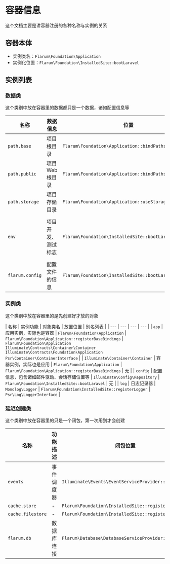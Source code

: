 # 容器信息

这个文档主要是讲容器注册的各种名称与实例的关系

## 容器本体
- 实例类名：`Flarum\Foundation\Application`
- 实例化位置：`Flarum\Foundation\InstalledSite::bootLaravel`


## 实例列表
### 数据类
这个类别中放在容器里的数据都只是一个数据，诸如配置信息等

| 名称 | 数据信息 | 位置 | 大致结构 |
| --- | --- | --- | --- |
| `path.base` | 项目根目录 | `Flarum\Foundation\Application::bindPathsInContainer` | 字符串 |
| `path.public` | 项目 Web 根目录 | `Flarum\Foundation\Application::bindPathsInContainer` | 字符串 |
| `path.storage` | 项目存储目录 | `Flarum\Foundation\Application::useStoragePath` | 字符串 |
| `env` | 项目开发、测试标志 | `Flarum\Foundation\InstalledSite::bootLaravel` | 字符串，目前写死 `production`，搜索来看其实也可能是 `testing` |
| `flarum.config` | 配置文件的信息 | `Flarum\Foundation\InstalledSite::bootLaravel` | 数组，就是根目录的 `config.php` 里的内容 |


### 实例类
这个类别中放在容器里的是先创建好才放的对象

| 名称 | 实例功能 | 对象类名 | 放置位置 | 别名列表 |
| --- | --- | --- | --- |
| `app` | 应用实例，实际也是容器 | `Flarum\Foundation\Application` | `Flarum\Foundation\Application::registerBaseBindings` | `Flarum\Foundation\Application`<br>`Illuminate\Contracts\Container\Container`<br>`Illuminate\Contracts\Foundation\Application`<br>`Psr\Container\ContainerInterface` |
| `Illuminate\Container\Container` | 容器实例，实际也是应用 | `Flarum\Foundation\Application` | `Flarum\Foundation\Application::registerBaseBindings` | 无 |
| `config` | 配置信息，包含诸如邮件驱动、会话存储位置等 | `Illuminate\Config\Repository` | `Flarum\Foundation\InstalledSite::bootLaravel` | 无 |
| `log` | 日志记录器 | `Monolog\Logger` | `Flarum\Foundation\InstalledSite::registerLogger` | `Psr\Log\LoggerInterface` |

### 延迟创建类
这个类别中放在容器里的只是一个闭包，第一次用到才会创建

| 名称 | 功能描述 | 闭包位置 | 实例类名 | 别名列表 |
| --- | --- | --- | --- | --- |
| `events` | 事件调度器 | `Illuminate\Events\EventServiceProvider::register` | `Illuminate\Events\Dispatcher` | `Illuminate\Events\Dispatcher`<br>`Illuminate\Contracts\Events\Dispatcher` |
| `cache.store` | - | `Flarum\Foundation\InstalledSite::registerCache` | `Illuminate\Cache\Repository` | `Illuminate\Contracts\Cache\Repository` |
| `cache.filestore` | - | `Flarum\Foundation\InstalledSite::registerCache` | `Illuminate\Cache\FileStore` | `Illuminate\Contracts\Cache\Store` |
| `flarum.db` | 数据库连接 | `Flarum\Database\DatabaseServiceProvider::register` | `Illuminate\Database\MySqlConnection` | `Illuminate\Database\ConnectionInterface` |